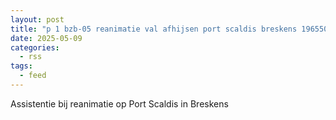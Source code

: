 ```yaml
---
layout: post
title: "p 1 bzb-05 reanimatie val afhijsen port scaldis breskens 196550"
date: 2025-05-09
categories: 
  - rss
tags: 
  - feed
---
```


Assistentie bij reanimatie op Port Scaldis in Breskens
